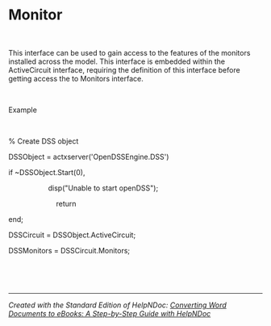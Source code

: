 # Monitor

&nbsp;

This interface can be used to gain access to the features of the monitors installed across the model. This interface is embedded within the ActiveCircuit interface, requiring the definition of this interface before getting access the to Monitors interface.

&nbsp;

Example

&nbsp;

% Create DSS object

DSSObject = actxserver('OpenDSSEngine.DSS')

if ~DSSObject.Start(0),

&nbsp; &nbsp; &nbsp; &nbsp; &nbsp; &nbsp; &nbsp; &nbsp; &nbsp; &nbsp; disp("Unable to start openDSS");

&nbsp; &nbsp; &nbsp; &nbsp; &nbsp; &nbsp; &nbsp; &nbsp; &nbsp; &nbsp; &nbsp; &nbsp; return

end;

DSSCircuit = DSSObject.ActiveCircuit;

DSSMonitors = DSSCircuit.Monitors;

&nbsp;

&nbsp;


***
_Created with the Standard Edition of HelpNDoc: [Converting Word Documents to eBooks: A Step-by-Step Guide with HelpNDoc](<https://www.helpndoc.com/step-by-step-guides/how-to-convert-a-word-docx-file-to-an-epub-or-kindle-ebook/>)_
